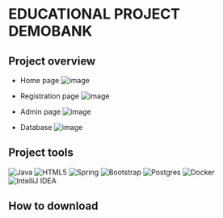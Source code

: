 # EDUCATIONAL PROJECT DEMOBANK

## Project overview

+ Home page
![image](https://user-images.githubusercontent.com/91944488/205462626-b1566a67-f708-4de4-bc28-10fd4b241aa0.png)


+ Registration page
![image](https://user-images.githubusercontent.com/91944488/205457941-2b0224b8-7320-44e0-a8b8-6d9b346b6c5c.png)


+ Admin page
![image](https://user-images.githubusercontent.com/91944488/205461742-e69a83cb-734e-4feb-b398-39715c35ebac.png)


+ Database
![image](https://user-images.githubusercontent.com/91944488/205458115-edd0983d-9c86-46ec-bbbb-5e0e2b15db2f.png)


## Project tools
![Java](https://img.shields.io/badge/java-%23ED8B00.svg?style=for-the-badge&logo=java&logoColor=white)
![HTML5](https://img.shields.io/badge/html5-%23E34F26.svg?style=for-the-badge&logo=html5&logoColor=white)
![Spring](https://img.shields.io/badge/spring-%236DB33F.svg?style=for-the-badge&logo=spring&logoColor=white)
![Bootstrap](https://img.shields.io/badge/bootstrap-%23563D7C.svg?style=for-the-badge&logo=bootstrap&logoColor=white)
![Postgres](https://img.shields.io/badge/postgres-%23316192.svg?style=for-the-badge&logo=postgresql&logoColor=white)
![Docker](https://img.shields.io/badge/docker-%230db7ed.svg?style=for-the-badge&logo=docker&logoColor=white)
![IntelliJ IDEA](https://img.shields.io/badge/IntelliJIDEA-000000.svg?style=for-the-badge&logo=intellij-idea&logoColor=white)
## How to download
